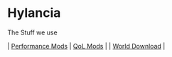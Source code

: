# Hylancia
The Stuff we use

| [Performance Mods](/Performance/hylancia.md)
| [QoL Mods](/Client/hylancia.md) |
| [World Download](/WORLD/README.md) |
